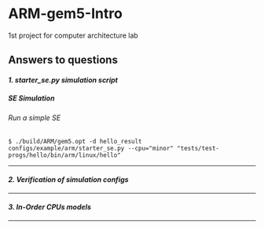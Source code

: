 # ARM-gem5-Intro
1st project for computer architecture lab

## Answers to questions
#### _1. starter_se.py simulation script_
##### SE Simulation
###### Run a simple SE
```console
$ ./build/ARM/gem5.opt -d hello_result configs/example/arm/starter_se.py --cpu="minor" "tests/test-progs/hello/bin/arm/linux/hello"
```
---

#### _2. Verification of simulation configs_
---


#### _3. In-Order CPUs models_
---
